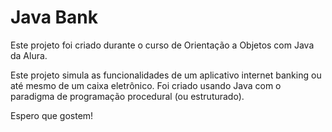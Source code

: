 # Java Bank
Este projeto foi criado durante o curso de Orientação a Objetos com Java da Alura.

Este projeto simula as funcionalidades de um aplicativo internet banking ou até mesmo de um caixa eletrônico. Foi criado usando Java com o paradigma de programação procedural (ou estruturado).

Espero que gostem!
